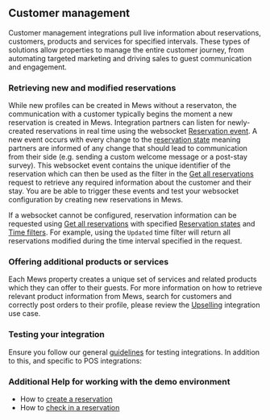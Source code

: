 ## Customer management

Customer management integrations pull live information about reservations, customers, products and services for specified intervals. These types of solutions allow properties to manage the entire customer journey, from automating targeted marketing and driving sales to guest communication and engagement.

### Retrieving new and modified reservations

While new profiles can be created in Mews without a reservaton, the communication with a customer typically begins the moment a new reservation is created in Mews. Integration partners can listen for newly-created reservations in real time using the websocket [Reservation event](../websockets.md#reservation-event). A new event occurs with every change to the [reservation state](../operations/reservations.md#reservation-state) meaning partners are informed of any change that should lead to communication from their side (e.g. sending a custom welcome message or a post-stay survey). This websocket event contains the unique identifier of the reservation which can then be used as the filter in the [Get all reservations](../operations/reservations.md#get-all-reservations) request to retrieve any required information about the customer and their stay. You are be able to trigger these events and test your websocket configuration by creating new reservations in Mews.

If a websocket cannot be configured, reservation information can be requested using [Get all reservations](../operations/reservations.md#get-all-reservations) with specified [Reservation states](../operations/reservations.md#reservation-state) and [Time filters](../operations/reservations.md#reservation-time-filter). For example, using the `Updated` time filter will return all reservations modified during the time interval specified in the request.

### Offering additional products or services

Each Mews property creates a unique set of services and related products which they can offer to their guests. For more information on how to retrieve relevant product information from Mews, search for customers and correctly post orders to their profile, please review the [Upselling](../use-cases/upselling.md) integration use case.

### Testing your integration

Ensure you follow our general [guidelines](../guidelines) for testing integrations. In addition to this, and specific to POS integrations:

### Additional Help for working with the demo environment

- How to [create a reservation](https://help.mews.com/en/articles/4245573-create-a-reservation) 
- How to [check in a reservation](https://help.mews.com/en/articles/4245570-check-in-a-reservation) 
